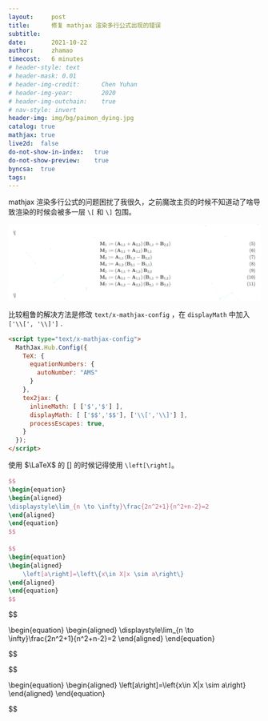```yaml
---
layout:     post
title:      修复 mathjax 渲染多行公式出现的错误
subtitle:   
date:       2021-10-22
author:     zhamao
timecost:   6 minutes
# header-style: text
# header-mask: 0.01
# header-img-credit:      Chen Yuhan
# header-img-year:        2020
# header-img-outchain:    true
# nav-style: invert
header-img: img/bg/paimon_dying.jpg
catalog: true
mathjax: true
live2d:  false
do-not-show-in-index:   true
do-not-show-preview:    true
byncsa:  true
tags:
---
```


mathjax 渲染多行公式的问题困扰了我很久，之前魔改主页的时候不知道动了啥导致渲染的时候会被多一层 `\[` 和 `\]` 包围。

![wrong mathjax](/img/in-post/wrong-math.png)

比较粗鲁的解决方法是修改 `text/x-mathjax-config` ，在 `displayMath` 中加入  `['\\[', '\\]']` .

```html
<script type="text/x-mathjax-config">
  MathJax.Hub.Config({
    TeX: {
      equationNumbers: {
        autoNumber: "AMS"
      }
    },
    tex2jax: {
      inlineMath: [ ['$','$'] ],
      displayMath: [ ['$$','$$'], ['\\[','\\]'] ],
      processEscapes: true,
    }
  });
</script>
```

使用 $\LaTeX$ 的 $\left[\right]$ 的时候记得使用 `\left[\right]`。

```latex
$$
\begin{equation}
\begin{aligned}
\displaystyle\lim_{n \to \infty}\frac{2n^2+1}{n^2+n-2}=2
\end{aligned}
\end{equation}
$$

$$
\begin{equation}
\begin{aligned}
    \left[a\right]=\left\{x\in X|x \sim a\right\}
\end{aligned}
\end{equation}
$$
```

$$

\begin{equation}
\begin{aligned}
\displaystyle\lim_{n \to \infty}\frac{2n^2+1}{n^2+n-2}=2
\end{aligned}
\end{equation}

$$

$$

\begin{equation}
\begin{aligned}
    \left[a\right]=\left\{x\in X|x \sim a\right\}
\end{aligned}
\end{equation}

$$
